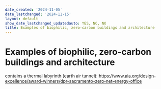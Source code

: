 ```yaml
---
date_created: '2024-11-05'
date_lastchanged: '2024-11-15'
layout: default
show_date_lastchanged_updatedauto: YES, NO, NO
title: Examples of biophilic, zero-carbon buildings and architecture
---
```


# Examples of biophilic, zero-carbon buildings and architecture

contains a thermal labyrinth (earth air tunnel): https://www.aia.org/design-excellence/award-winners/dpr-sacramento-zero-net-energy-office